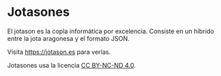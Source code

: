 # Jotasones

El jotason es la copla informática por excelencia. Consiste en un híbrido entre la jota aragonesa y el formato JSON.

Visita https://jotason.es para verlas.

Jotasones usa la licencia [CC BY-NC-ND 4.0](http://creativecommons.org/licenses/by-nc-nd/4.0/).

